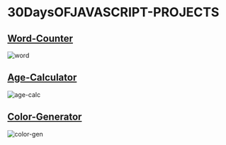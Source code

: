 # 30DaysOFJAVASCRIPT-PROJECTS



## [Word-Counter](https://chiragha.github.io/30DaysOFJAVASCRIPT-PROJECTS/Word-Counter/)
![word](https://github.com/user-attachments/assets/e5f56f20-7bd9-46de-af44-d7182349e2d9)


## [Age-Calculator](https://chiragha.github.io/30DaysOFJAVASCRIPT-PROJECTS/05-%20Age%20Calculator/)
![age-calc](https://github.com/user-attachments/assets/55e98205-9a27-43e5-a6c9-e945c0d17da1)

## [Color-Generator](https://chiragha.github.io/30DaysOFJAVASCRIPT-PROJECTS/01-%20Random%20Color%20Generator/)
![color-gen](https://github.com/user-attachments/assets/cfa72f75-b8bb-4d1f-bac4-b8f933efde59)

